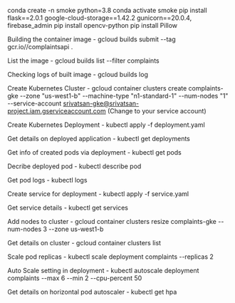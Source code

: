 conda create -n smoke python=3.8
conda activate smoke
pip install flask==2.0.1 google-cloud-storage==1.42.2 gunicorn==20.0.4, firebase_admin
pip install opencv-python
pip install Pillow



Building the container image - gcloud builds submit --tag gcr.io//complaintsapi .

List the image - gcloud builds list --filter complaints

Checking logs of built image - gcloud builds log

Create Kubernetes Cluster - gcloud container clusters create complaints-gke --zone "us-west1-b" --machine-type "n1-standard-1" --num-nodes "1" --service-account srivatsan-gke@srivatsan-project.iam.gserviceaccount.com (Change to your service account)

Create Kubernetes Deployment - kubectl apply -f deployment.yaml

Get details on deployed application - kubectl get deployments

Get info of created pods via deployment - kubectl get pods

Decribe deployed pod - kubectl describe pod

Get pod logs - kubectl logs

Create service for deployment - kubectl apply -f service.yaml

Get service details - kubectl get services

Add nodes to cluster - gcloud container clusters resize complaints-gke --num-nodes 3 --zone us-west1-b

Get details on cluster - gcloud container clusters list

Scale pod replicas - kubectl scale deployment complaints --replicas 2

Auto Scale setting in deployment - kubectl autoscale deployment complaints --max 6 --min 2 --cpu-percent 50

Get details on horizontal pod autoscaler - kubectl get hpa